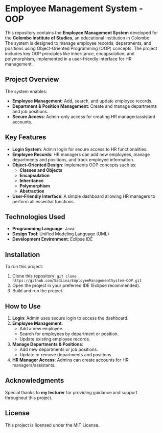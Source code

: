 # Employee Management System - OOP

This repository contains the **Employee Management System** developed for the **Colombo Institute of Studies**, an educational institution in Colombo. The system is designed to manage employee records, departments, and positions using Object-Oriented Programming (OOP) concepts. The project includes key OOP principles like inheritance, encapsulation, and polymorphism, implemented in a user-friendly interface for HR management.

## Project Overview
The system enables:
- **Employee Management**: Add, search, and update employee records.
- **Department & Position Management**: Create and manage departments and job positions.
- **Secure Access**: Admin-only access for creating HR manager/assistant accounts.

## Key Features
- **Login System**: Admin login for secure access to HR functionalities.
- **Employee Records**: HR managers can add new employees, manage departments and positions, and track employee information.
- **Object-Oriented Design**: Implements OOP concepts such as:
  - **Classes and Objects**
  - **Encapsulation**
  - **Inheritance**
  - **Polymorphism**
  - **Abstraction**
- **User-Friendly Interface**: A simple dashboard allowing HR managers to perform all essential functions.

## Technologies Used
- **Programming Language**: Java
- **Design Tool**: Unified Modeling Language (UML)
- **Development Environment**: Eclipse IDE

## Installation
To run this project:
1. Clone this repository: `git clone https://github.com/Sadiina/EmployeeManagementSystem-OOP.git`
2. Open the project in your preferred IDE (Eclipse recommended).
3. Build and run the project.

## How to Use
1. **Login**: Admin uses secure login to access the dashboard.
2. **Employee Management**:
   - Add a new employee.
   - Search for employees by department or position.
   - Update existing employee records.
3. **Manage Departments & Positions**:
   - Add new departments or job positions.
   - Update or remove departments and positions.
4. **HR Manager Access**: Admins can create accounts for HR managers/assistants.

## Acknowledgments
Special thanks to **my lecturer** for providing guidance and support throughout this project.

## License
This project is licensed under the MIT License.
